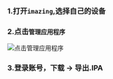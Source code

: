 ### 1.打开`imazing`,选择自己的设备
### 2.点击`管理应用程序`
![点击管理应用程序](https://ae01.alicdn.com/kf/U1bf964ba4acf4c1babef2c2fe3757a71D.png)
### 3.登录账号，下载 -> 导出.IPA
